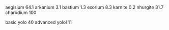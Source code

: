 aegisium 64.1
arkanium 3.1
bastium 1.3
exorium 8.3
karnite 0.2
nhurgite 31.7
charodium 100

basic yolo 40
advanced yolol 11



